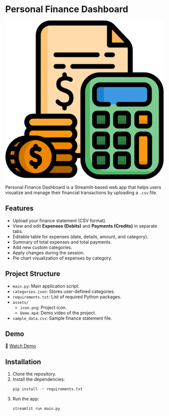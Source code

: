 # Personal Finance Dashboard

![Project Icon](./assests/icon.png)

Personal Finance Dashboard is a Streamlit-based web app that helps users visualize and manage their financial transactions by uploading a `.csv` file.

## Features
- Upload your finance statement (CSV format).
- View and edit **Expenses (Debits)** and **Payments (Credits)** in separate tabs.
- Editable table for expenses (date, details, amount, and category).
- Summary of total expenses and total payments.
- Add new custom categories.
- Apply changes during the session.
- Pie chart visualization of expenses by category.

## Project Structure
- `main.py`: Main application script.
- `categories.json`: Stores user-defined categories.
- `requirements.txt`: List of required Python packages.
- `assets/`
  - `icon.png`: Project icon.
  - `Demo.mp4`: Demo video of the project.
- `sample_data.csv`: Sample finance statement file.

## Demo
🎥 [Watch Demo](./assests/Demo.mp4)

## Installation
1. Clone the repository.
2. Install the dependencies:
   ```bash
   pip install -r requirements.txt
   ```
3. Run the app:
   ```bash
   streamlit run main.py
   ```

